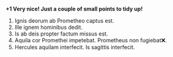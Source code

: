 **+1 Very nice!  Just a couple of small points to tidy up!**

1. Ignis deorum ab Prometheo captus est. 
2. Ille ignem hominibus dedit. 
3. Is ab deis propter factum missus est. 
4. Aquila cor Promethei impetebat. Prometheus non fugiebat❌. 
5. Hercules aquilam interfecit. Is sagittis interfecit.
